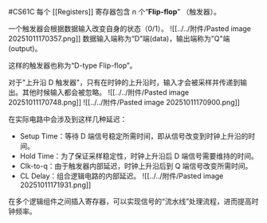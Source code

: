 #CS61C 
每个 [[Registers]] 寄存器包含 n 个“**Flip-flop**” （触发器）。

一个触发器会根据数据输入改变自身的状态（0/1）。
![[../../附件/Pasted image 20251011170357.png]]
数据输入端称为“D”端(data)，输出端称为"Q"端(output)。

这样的触发器也称为“D-type Flip-flop”。

对于"上升沿 D 触发器"，只有在时钟的上升沿时，输入才会被采样并传递到输出。其他时候输入都会被忽略。
![[../../附件/Pasted image 20251011170748.png]]
![[../../附件/Pasted image 20251011170900.png]]

在实际电路中会涉及到这样几种延迟：
- Setup Time：等待 D 端信号稳定所需时间，即从信号改变到时钟上升沿的时间。
- Hold Time：为了保证采样稳定性，时钟上升沿后 D 端信号需要维持的时间。
- Clk-to-q：由于触发器内部延迟，时钟上升沿后到 Q 端信号改变所需时间。
- CL Delay：组合逻辑电路的内部延迟。
![[../../附件/Pasted image 20251011171931.png]]

在多个逻辑组件之间插入寄存器，可以实现信号的“流水线”处理流程，进而提高时钟频率。
